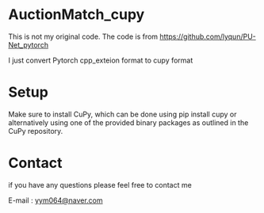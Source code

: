 # AuctionMatch_cupy

This is not my original code. The code is from https://github.com/lyqun/PU-Net_pytorch

I just convert Pytorch cpp_exteion format to cupy format

# Setup
Make sure to install CuPy, which can be done using pip install cupy or alternatively using one of the provided binary packages as outlined in the CuPy repository.


# Contact
if you have any questions please feel free to contact me

E-mail : yym064@naver.com

